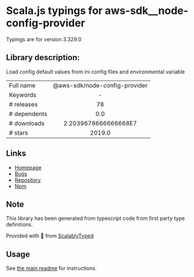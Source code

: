 
# Scala.js typings for aws-sdk__node-config-provider

Typings are for version 3.329.0

## Library description:
Load config default values from ini config files and environmental variable

|                    |                 |
| ------------------ | :-------------: |
| Full name          | @aws-sdk/node-config-provider |
| Keywords           | - |
| # releases         | 78 |
| # dependents       | 0.0 |
| # downloads        | 2.2039678666666668E7 |
| # stars            | 2019.0 |

## Links
- [Homepage](https://github.com/aws/aws-sdk-js-v3/tree/main/packages/node-config-provider)
- [Bugs](https://github.com/aws/aws-sdk-js-v3/issues)
- [Repository](https://github.com/aws/aws-sdk-js-v3)
- [Npm](https://www.npmjs.com/package/%40aws-sdk%2Fnode-config-provider)
    


## Note
This library has been generated from typescript code from first party type definitions.

Provided with :purple_heart: from [ScalablyTyped](https://github.com/oyvindberg/ScalablyTyped)

## Usage
See [the main readme](../../readme.md) for instructions.


